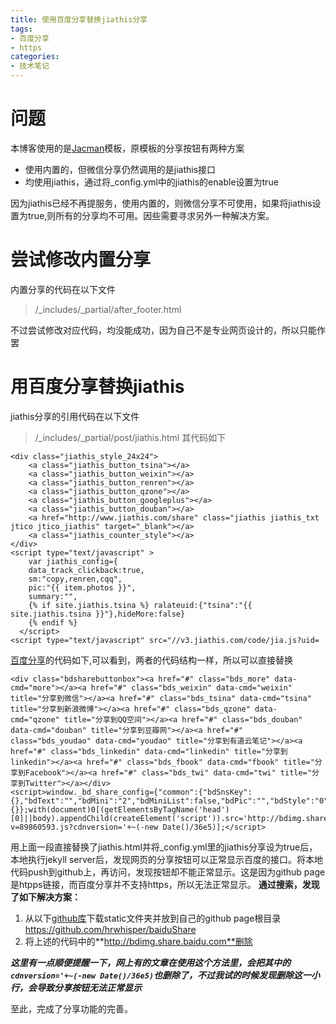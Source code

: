 ```yaml
---
title: 使用百度分享替换jiathis分享
tags:
- 百度分享
- https
categories:
- 技术笔记
---
```

# 问题
本博客使用的是[Jacman](https://github.com/simpleyyt/jekyll-jacman)模板，原模板的分享按钮有两种方案
-  使用内置的，但微信分享仍然调用的是jiathis接口
-  均使用jiathis，通过将_config.yml中的jiathis的enable设置为true

因为jiathis已经不再提服务，使用内置的，则微信分享不可使用，如果将jiathis设置为true,则所有的分享均不可用。因些需要寻求另外一种解决方案。

# 尝试修改内置分享
内置分享的代码在以下文件
> /_includes/_partial/after_footer.html   

不过尝试修改对应代码，均没能成功，因为自己不是专业网页设计的，所以只能作罢

# 用百度分享替换jiathis
jiathis分享的引用代码在以下文件
> /_includes/_partial/post/jiathis.html
其代码如下

```
<div class="jiathis_style_24x24">
	<a class="jiathis_button_tsina"></a>
	<a class="jiathis_button_weixin"></a>
	<a class="jiathis_button_renren"></a>
	<a class="jiathis_button_qzone"></a>
	<a class="jiathis_button_googleplus"></a>
	<a class="jiathis_button_douban"></a>
	<a href="http://www.jiathis.com/share" class="jiathis jiathis_txt jtico jtico_jiathis" target="_blank"></a>
	<a class="jiathis_counter_style"></a>
</div>
<script type="text/javascript" >
    var jiathis_config={
    data_track_clickback:true,
    sm:"copy,renren,cqq",
    pic:"{{ item.photos }}",
    summary:"",
    {% if site.jiathis.tsina %} ralateuid:{"tsina":"{{ site.jiathis.tsina }}"},hideMore:false}
    {% endif %}
  </script> 
<script type="text/javascript" src="//v3.jiathis.com/code/jia.js?uid=
```
[百度分享](http://share.baidu.com)的代码如下,可以看到，两者的代码结构一样，所以可以直接替换
```
<div class="bdsharebuttonbox"><a href="#" class="bds_more" data-cmd="more"></a><a href="#" class="bds_weixin" data-cmd="weixin" title="分享到微信"></a><a href="#" class="bds_tsina" data-cmd="tsina" title="分享到新浪微博"></a><a href="#" class="bds_qzone" data-cmd="qzone" title="分享到QQ空间"></a><a href="#" class="bds_douban" data-cmd="douban" title="分享到豆瓣网"></a><a href="#" class="bds_youdao" data-cmd="youdao" title="分享到有道云笔记"></a><a href="#" class="bds_linkedin" data-cmd="linkedin" title="分享到linkedin"></a><a href="#" class="bds_fbook" data-cmd="fbook" title="分享到Facebook"></a><a href="#" class="bds_twi" data-cmd="twi" title="分享到Twitter"></a></div>
<script>window._bd_share_config={"common":{"bdSnsKey":{},"bdText":"","bdMini":"2","bdMiniList":false,"bdPic":"","bdStyle":"0","bdSize":"16"},"share":{}};with(document)0[(getElementsByTagName('head')[0]||body).appendChild(createElement('script')).src='http://bdimg.share.baidu.com/static/api/js/share.js?v=89860593.js?cdnversion='+~(-new Date()/36e5)];</script> 
```
用上面一段直接替换了jiathis.html并将_config.yml里的jiathis分享设为true后，本地执行jekyll server后，发现网页的分享按钮可以正常显示百度的接口。将本地代码push到github上，再访问，发现按钮却不能正常显示。这是因为github page是htpps链接，而百度分享并不支持https，所以无法正常显示。
**通过搜索，发现了如下解决方案：**
1. 从以下[github库](https://github.com/hrwhisper/baiduShare)下载static文件夹并放到自己的github page根目录
https://github.com/hrwhisper/baiduShare
2. 将上述的代码中的**http://bdimg.share.baidu.com**删除

_**这里有一点顺便提醒一下，网上有的文章在使用这个方法里，会把其中的`cdnversion='+~(-new Date()/36e5)`也删除了，不过我试的时候发现删除这一小行，会导致分享按钮无法正常显示**_

至此，完成了分享功能的完善。
